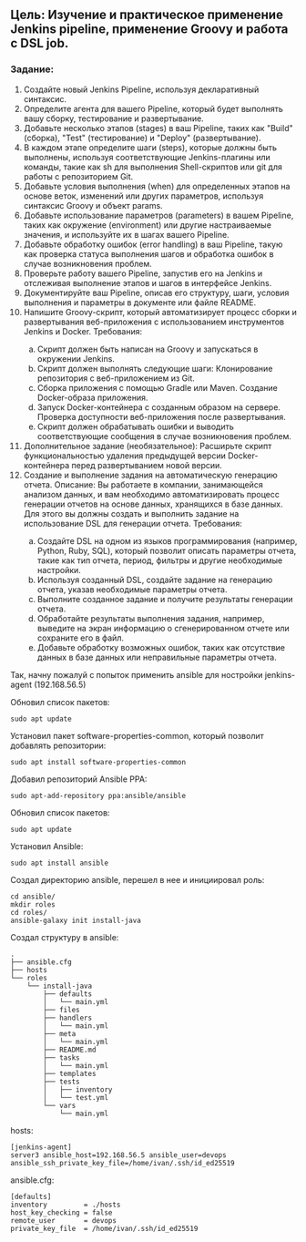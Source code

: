 <h2>Цель: Изучение и практическое применение Jenkins pipeline, применение
Groovy и работа с DSL job.</h2>
<h3>Задание:</h3>
<ol>
  <li>Создайте новый Jenkins Pipeline, используя декларативный синтаксис.</li>
  <li>Определите агента для вашего Pipeline, который будет выполнять вашу
  сборку, тестирование и развертывание.</li>
  <li>Добавьте несколько этапов (stages) в ваш Pipeline, таких как "Build"
  (сборка), "Test" (тестирование) и "Deploy" (развертывание).</li>
  <li>В каждом этапе определите шаги (steps), которые должны быть
  выполнены, используя соответствующие Jenkins-плагины или команды,
  такие как sh для выполнения Shell-скриптов или git для работы с
  репозиторием Git.</li>
  <li>Добавьте условия выполнения (when) для определенных этапов на
  основе веток, изменений или других параметров, используя синтаксис
  Groovy и объект params.</li>
  <li>Добавьте использование параметров (parameters) в вашем Pipeline,
  таких как окружение (environment) или другие настраиваемые значения,
  и используйте их в шагах вашего Pipeline.</li>
  <li>Добавьте обработку ошибок (error handling) в ваш Pipeline, такую как
  проверка статуса выполнения шагов и обработка ошибок в случае
  возникновения проблем.</li>
  <li>Проверьте работу вашего Pipeline, запустив его на Jenkins и отслеживая
  выполнение этапов и шагов в интерфейсе Jenkins.</li>
  <li>Документируйте ваш Pipeline, описав его структуру, шаги, условия
  выполнения и параметры в документе или файле README.</li>
  <li>Напишите Groovy-скрипт, который автоматизирует процесс сборки и
  развертывания веб-приложения с использованием инструментов Jenkins
  и Docker. Требования:</li>
    <ol>
    <li type='a'>Скрипт должен быть написан на Groovy и запускаться в
    окружении Jenkins.</li>
    <li type='a'>Скрипт должен выполнять следующие шаги: Клонирование
    репозитория с веб-приложением из Git.</li>
    <li type='a'>Сборка приложения с помощью Gradle или Maven. Создание
    Docker-образа приложения.</li>
    <li type='a'>Запуск Docker-контейнера с созданным образом на сервере.
    Проверка доступности веб-приложения после развертывания.</li>
    <li type='a'>Скрипт должен обрабатывать ошибки и выводить
    соответствующие сообщения в случае возникновения проблем.</li>
    </ol>
  <li>Дополнительное задание (необязательное): Расширьте скрипт
  функциональностью удаления предыдущей версии Docker-контейнера
  перед развертыванием новой версии.</li>
  <li>Создание и выполнение задания на автоматическую генерацию отчета.
  Описание: Вы работаете в компании, занимающейся анализом данных,
  и вам необходимо автоматизировать процесс генерации отчетов на
  основе данных, хранящихся в базе данных. Для этого вы должны
  создать и выполнить задание на использование DSL для генерации
  отчета. Требования:</li>
    <ol>
    <li type='a'>Создайте DSL на одном из языков программирования (например,
    Python, Ruby, SQL), который позволит описать параметры отчета,
    такие как тип отчета, период, фильтры и другие необходимые
    настройки.</li>
    <li type='a'>Используя созданный DSL, создайте задание на генерацию
    отчета, указав необходимые параметры отчета.</li>
    <li type='a'>Выполните созданное задание и получите результаты генерации
    отчета.</li>
    <li type='a'>Обработайте результаты выполнения задания, например,
    выведите на экран информацию о сгенерированном отчете или
    сохраните его в файл.</li>
    <li type='a'>Добавьте обработку возможных ошибок, таких как отсутствие
    данных в базе данных или неправильные параметры отчета.</li>
    </ol>
</ol>

Так, начну пожалуй с попыток применить ansible для ностройки jenkins-agent (192.168.56.5)

Обновил список пакетов:

    sudo apt update
Установил пакет software-properties-common, который позволит добавлять репозитории:

    sudo apt install software-properties-common
Добавил репозиторий Ansible PPA:

    sudo apt-add-repository ppa:ansible/ansible
Обновил список пакетов:

    sudo apt update
Установил Ansible:

    sudo apt install ansible

Создал директорию ansible, перешел в нее и инициировал роль:

    cd ansible/
    mkdir roles
    cd roles/
    ansible-galaxy init install-java
Создал структуру в ansible:

    .
    ├── ansible.cfg
    ├── hosts
    └── roles
        └── install-java
            ├── defaults
            │   └── main.yml
            ├── files
            ├── handlers
            │   └── main.yml
            ├── meta
            │   └── main.yml
            ├── README.md
            ├── tasks
            │   └── main.yml
            ├── templates
            ├── tests
            │   ├── inventory
            │   └── test.yml
            └── vars
                └── main.yml
hosts:

    [jenkins-agent]
    server3 ansible_host=192.168.56.5 ansible_user=devops ansible_ssh_private_key_file=/home/ivan/.ssh/id_ed25519
ansible.cfg:

    [defaults]
    inventory         = ./hosts
    host_key_checking = false
    remote_user       = devops
    private_key_file  = /home/ivan/.ssh/id_ed25519

  

